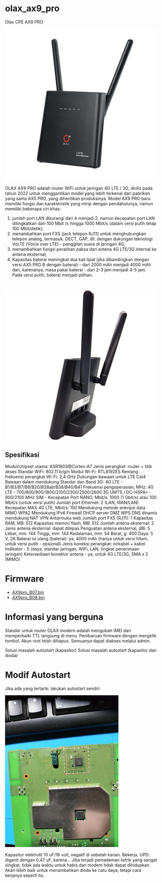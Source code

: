 # olax_ax9_pro

Olax CPE AX9 PRO

![](assets/device.png)


OLAX AX9 PRO adalah router WiFi untuk jaringan 4G LTE / 3G, dirilis pada tahun 2022 untuk menggantikan model yang lebih terkenal dari pabrikan yang sama AX5 PRO, yang dihentikan produksinya. Model AX9 PRO baru memiliki fungsi dan karakteristik yang mirip dengan pendahulunya, namun memiliki beberapa ciri khas:
1. jumlah port LAN dikurangi dari 4 menjadi 2, namun kecepatan port LAN ditingkatkan dari 100 Mbit /s hingga 1000 Mbit/s (dalam versi putih tetap 100 Mbit/detik);
2. menambahkan port FXS (jack telepon RJ11) untuk menghubungkan telepon analog, termasuk. DECT, GAP, dll. dengan dukungan teknologi VoLTE (Voice over LTE) - panggilan suara di jaringan 4G;
3. menambahkan fungsi peralihan paksa dari antena 4G LTE/3G internal ke antena eksternal;
4. Kapasitas baterai meningkat dua kali lipat (jika dibandingkan dengan versi AX5 PRO B dengan baterai) - dari 2000 mAh menjadi 4000 mAh dan, karenanya, masa pakai baterai - dari 2-3 jam menjadi 4-5 jam. Pada versi putih, baterai menjadi pilihan.
 # 


![](assets/device_side.png)


## Spesifikasi

Modul/chipset utama: ASR1803@Cortex-A7
Jenis perangkat: router + titik akses
Standar WiFi: 802.11 b/g/n
Modul Wi-Fi: RTL8192ES
Rentang frekuensi perangkat Wi-Fi: 2,4 GHz
Dukungan bawaan untuk LTE Cat4
Bawaan dalam mendukung
Standar dan Band 3G:
4G LTE - B1/B3/B7/B8/B20/B28ab/B38/B40/B41
Frekuensi pengoperasian, MHz:
4G LTE - 700/800/900/1800/2100/2300/2500/2600
3G UMTS / DC-HSPA+ - 900/2100 MHz
SIM -
Kecepatan Port NANO, Mbit/s: 1000 (1 Gbit/s) atau 100 Mbit/s (untuk versi putih)
Jumlah port Ethernet: 2 (LAN, WAN/LAN)
Kecepatan MAX 4G LTE, Mbit/s: 150
Mendukung
metode enkripsi data MIMO WPA2
Mendukung IPv6
Firewall
DHCP server
DMZ
WPS
DNS dinamis mendukung
NAT
VPN
Antarmuka web
Jumlah port FXS (RJ11): 1
Kapasitas RAM, MB: 512
Kapasitas memori flash, MB: 512
Jumlah antena eksternal: 2
Jenis antena eksternal: dapat dilepas
Penguatan antena eksternal, dBi: 5
Lebar, mm: 144
Tinggi, mm: 144
Kedalaman, mm: 54
Berat, g: 400
Daya: 5 V, 2A
Baterai isi ulang (baterai): ya, 4000 mAh (hanya untuk versi hitam, untuk versi putih - opsional)
Jenis koneksi perangkat: nirkabel + kabel
Indikator - 5 (daya, standar jaringan, WiFi, LAN, tingkat penerimaan jaringan)
Ketersediaan konektor antena - ya, untuk 4G LTE/3G, SMA x 2 (MIMO)

# Firmware

- [AX9pro_B07.bin](firmware-origin/AX9pro_B07.bin)
- [AX9pro_B08.bin](firmware-origin/AX9pro_B08.bin)


# Informasi yang berguna


Standar untuk router OLAX modern adalah mengubah IMEI dan memperbaiki TTL langsung di menu.
Pembaruan firmware dengan mengklik tombol.
Akun root telah dihapus. Semuanya dapat diakses melalui admin.

Solusi masalah autostart (kapasitor)
Solusi masalah autostart (kapasitor dan dioda)


# Modif Autostart

Jika ada yang tertarik: lakukan autostart sendiri

![](assets/autostart.png)


Kapasitor elektrolit 10 uF/16 volt, negatif di sebelah kanan. Bekerja.
UPD: diganti dengan 0,47 uF, karena... Jika terjadi pemadaman listrik yang sangat singkat, tidak ada waktu untuk habis
dan modem tidak dapat dihidupkan. Akan lebih baik untuk menambahkan dioda ke catu daya, tetapi cara kerjanya seperti itu.
